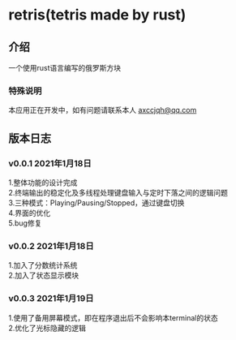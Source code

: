 # retris(tetris made by rust)

## 介绍

一个使用rust语言编写的俄罗斯方块

### 特殊说明

本应用正在开发中，如有问题请联系本人
axccjqh@qq.com

## 版本日志

### v0.0.1 2021年1月18日

1.整体功能的设计完成</br>
2.终端输出的稳定化及多线程处理键盘输入与定时下落之间的逻辑问题 </br>
3.三种模式：Playing/Pausing/Stopped，通过键盘切换 </br>
4.界面的优化 </br>
5.bug修复

### v0.0.2 2021年1月18日

1.加入了分数统计系统</br>
2.加入了状态显示模块

### v0.0.3 2021年1月19日

1.使用了备用屏幕模式，即在程序退出后不会影响本terminal的状态</br>
2.优化了光标隐藏的逻辑</br>
